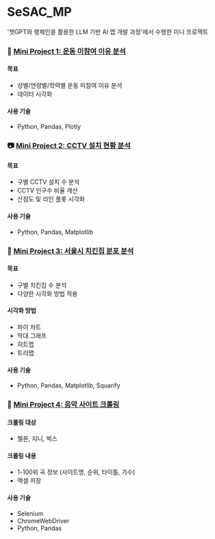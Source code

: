# SeSAC_MP
 '챗GPT와 랭체인을 활용한 LLM 기반 AI 앱 개발 과정'에서 수행한 미니 프로젝트



### 🎾 [Mini Project 1: 운동 미참여 이유 분석](https://github.com/danidanicarrotcarrot/SeSAC_MP/blob/main/mp1_notExercise.ipynb)
#### 목표
- 성별/연령별/학력별 운동 미참여 이유 분석
- 데이터 시각화

#### 사용 기술
- Python, Pandas, Plotly



### 📷 [Mini Project 2: CCTV 설치 현황 분석](https://github.com/danidanicarrotcarrot/SeSAC_MP/blob/main/mp2_seoulPopulation.ipynb)
#### 목표
- 구별 CCTV 설치 수 분석
- CCTV 인구수 비율 계산
- 산점도 및 라인 플롯 시각화

#### 사용 기술
- Python, Pandas, Matplotlib



### 🐔 [Mini Project 3: 서울시 치킨집 분포 분석](https://github.com/danidanicarrotcarrot/SeSAC_MP/blob/main/mp3_seoulChicken.ipynb)
#### 목표
- 구별 치킨집 수 분석
- 다양한 시각화 방법 적용

#### 시각화 방법
- 파이 차트
- 막대 그래프
- 히트맵
- 트리맵

#### 사용 기술
- Python, Pandas, Matplotlib, Squarify



### 🎼 [Mini Project 4: 음악 사이트 크롤링](https://github.com/danidanicarrotcarrot/SeSAC_MP/blob/main/mp4_musicCrawling.ipynb)
#### 크롤링 대상
- 멜론, 지니, 벅스

#### 크롤링 내용
- 1-100위 곡 정보 (사이트명, 순위, 타이틀, 가수)
- 엑셀 저장

#### 사용 기술
- Selenium
- ChromeWebDriver
- Python, Pandas

